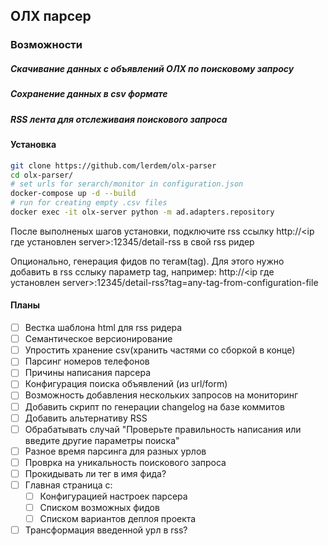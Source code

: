 ## ОЛХ парсер
### Возможности
##### Скачивание данных с объявлений ОЛХ по поисковому запросу
##### Сохранение данных в csv формате
##### RSS лента для отслеживаия поискового запроса

#### Установка
```bash
git clone https://github.com/lerdem/olx-parser
cd olx-parser/
# set urls for serarch/monitor in configuration.json
docker-compose up -d --build
# run for creating empty .csv files
docker exec -it olx-server python -m ad.adapters.repository
```
После выполненых шагов установки, подключите rss ссылку http://<ip где установлен server>:12345/detail-rss в свой rss ридер

Опционально, генерация фидов по тегам(tag). Для этого нужно добавить в rss сслыку параметр tag, например: http://<ip где установлен server>:12345/detail-rss?tag=any-tag-from-configuration-file

#### Планы
- [ ] Вестка шаблона html для rss ридера
- [ ] Семантическое версионирование
- [ ] Упростить хранение csv(хранить частями со сборкой в конце)
- [ ] Парсинг номеров телефонов
- [ ] Причины написания парсера
- [ ] Конфигурация поиска объявлений (из url/form)
- [ ] Возможность добавления нескольких запросов на мониторинг
- [ ] Добавить скрипт по генерации changelog на базе коммитов
- [ ] Добавить альтернативу RSS
- [ ] Обрабатывать случай "Проверьте правильность написания или введите другие параметры поиска"
- [ ] Разное время парсинга для разных урлов
- [ ] Проврка на уникальность поискового запроса
- [ ] Прокидывать ли тег в имя фида?
- [ ] Главная страница с:
    - [ ] Конфигурацией настроек парсера
    - [ ] Списком возможных фидов
    - [ ] Списком вариантов деплоя проекта
- [ ] Трансформация введенной урл в rss?

